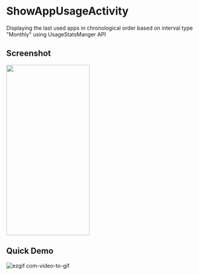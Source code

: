 # ShowAppUsageActivity
Displaying the last used apps in chronological order based on interval type "Monthly" using UsageStatsManger API

## Screenshot
<img src="https://user-images.githubusercontent.com/47057254/78355696-c3ae1c80-75cb-11ea-9ace-bae54c3c7ac9.jpg" width="220" height="450">

## Quick Demo
![ezgif com-video-to-gif](https://user-images.githubusercontent.com/47057254/78356097-91e98580-75cc-11ea-8340-30bf603de91c.gif)
